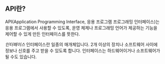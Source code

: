 ## API란?

API(Application Programming Interface, 응용 프로그램 프로그래밍 인터페이스)는 응용 프로그램에서 사용할 수 있도록, 운영 체제나 프로그래밍 언어가 제공하는 기능을 제어할 수 있게 만든 인터페이스를 뜻한다.

*인터페이스*
	인터페이스란 일종의 매개체입니다. 2개 이상의 장치나 소프트웨어 사이에 정보나 신호를 주고 받을 수 있도록 합니다. 인터페이스는 하드웨어이거나 소프트웨어가 될 수도 있습니다.
	

